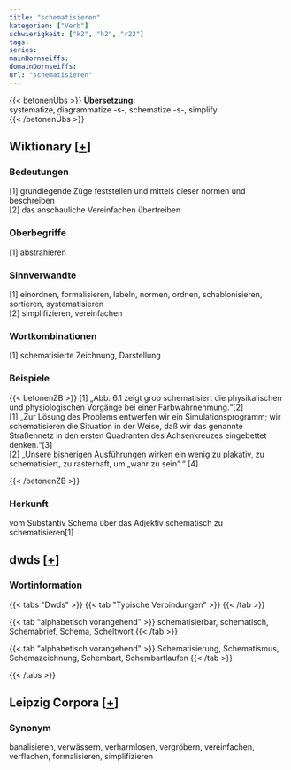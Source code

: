 ```yaml
---
title: "schematisieren"
kategorien: ["Verb"]
schwierigkeit: ["k2", "h2", "r22"]
tags:
series:
mainDornseiffs:
domainDornseiffs:
url: "schematisieren"
---
```


{{< betonenÜbs >}}
**Übersetzung:**  
systematize, diagrammatize -s-, schematize -s-, simplify  
{{< /betonenÜbs >}}

## Wiktionary [[+](https://de.wiktionary.org/wiki/schematisieren)]

### Bedeutungen
[1] grundlegende Züge feststellen und mittels dieser normen und beschreiben  
[2] das anschauliche Vereinfachen übertreiben  

### Oberbegriffe
[1] abstrahieren  

### Sinnverwandte
[1] einordnen, formalisieren, labeln, normen, ordnen, schablonisieren, sortieren, systematisieren  
[2] simplifizieren, vereinfachen  

### Wortkombinationen
[1] schematisierte Zeichnung, Darstellung  

### Beispiele
{{< betonenZB >}}
[1] „Abb. 6.1 zeigt grob schematisiert die physikalischen und physiologischen Vorgänge bei einer Farbwahrnehmung.“[2]  
[1] „Zur Lösung des Problems entwerfen wir ein Simulationsprogramm; wir schematisieren die Situation in der Weise, daß wir das genannte Straßennetz in den ersten Quadranten des Achsenkreuzes eingebettet denken.“[3]  
[2] „Unsere bisherigen Ausführungen wirken ein wenig zu plakativ, zu schematisiert, zu rasterhaft, um „wahr zu sein".“ [4]  

{{< /betonenZB >}}
### Herkunft
vom Substantiv Schema über das Adjektiv schematisch zu schematisieren[1]  



## dwds [[+](https://www.dwds.de/wb/schematisieren)]

### Wortinformation
{{< tabs "Dwds" >}}
{{< tab "Typische Verbindungen" >}}
{{< /tab >}}

{{< tab "alphabetisch vorangehend" >}}
schematisierbar, schematisch, Schemabrief, Schema, Scheltwort
{{< /tab >}}

{{< tab "alphabetisch vorangehend" >}}
Schematisierung, Schematismus, Schemazeichnung, Schembart, Schembartlaufen
{{< /tab >}}

{{< /tabs >}}

## Leipzig Corpora [[+](https://corpora.uni-leipzig.de/en/res?word=schematisieren&corpusId=deu_newscrawl-public_2018)]


### Synonym
banalisieren, verwässern, verharmlosen, vergröbern, vereinfachen, verflachen, formalisieren, simplifizieren

